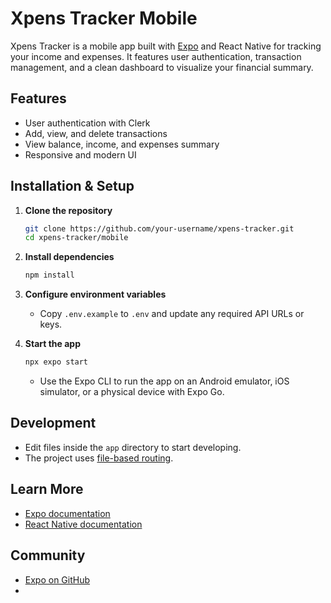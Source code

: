# Xpens Tracker Mobile

Xpens Tracker is a mobile app built with [Expo](https://expo.dev) and React Native for tracking your income and expenses. It features user authentication, transaction management, and a clean dashboard to visualize your financial summary.

## Features

- User authentication with Clerk
- Add, view, and delete transactions
- View balance, income, and expenses summary
- Responsive and modern UI

## Installation & Setup

1. **Clone the repository**

   ```bash
   git clone https://github.com/your-username/xpens-tracker.git
   cd xpens-tracker/mobile
   ```

2. **Install dependencies**

   ```bash
   npm install
   ```

3. **Configure environment variables**

   - Copy `.env.example` to `.env` and update any required API URLs or keys.

4. **Start the app**

   ```bash
   npx expo start
   ```

   - Use the Expo CLI to run the app on an Android emulator, iOS simulator, or a physical device with Expo Go.

## Development

- Edit files inside the `app` directory to start developing.
- The project uses [file-based routing](https://docs.expo.dev/router/introduction).

## Learn More

- [Expo documentation](https://docs.expo.dev/)
- [React Native documentation](https://reactnative.dev/)

## Community

- [Expo on GitHub](https://github.com/expo/expo)
-